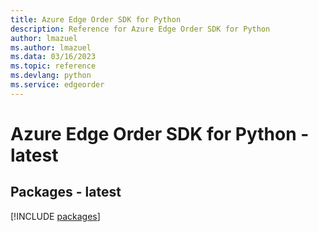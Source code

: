 ```yaml
---
title: Azure Edge Order SDK for Python
description: Reference for Azure Edge Order SDK for Python
author: lmazuel
ms.author: lmazuel
ms.data: 03/16/2023
ms.topic: reference
ms.devlang: python
ms.service: edgeorder
---
```

# Azure Edge Order SDK for Python - latest
## Packages - latest
[!INCLUDE [packages](edge-order-index.md)]